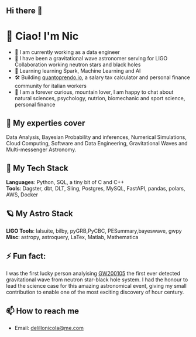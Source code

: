 ## Hi there 👋

# 👋 Ciao! I'm Nic
- 🔭 I am currently working as a data engineer
- 🚀 I have been a gravitational wave astronomer serving for LIGO Collaboration working neutron stars and black holes
- 🌱 Learning learning Spark, Machine Learning and AI 
- 🛠️ Building [quantoprendo.io](https://quantoprendo.io), a salary tax calculator and personal finance community for italian workers
- 🧠 I am a forever curious, mountain lover, I am happy to chat about natural sciences, psychology, nutrion, biomechanic and sport science, personal finance

## 🧠 My experties cover
Data Analysis, Bayesian Probability and inferences, Numerical Simulations, Cloud Computing, Software and Data Engineering, Gravitational Waves and Multi-messenger Astronomy.

## 🧰 My Tech Stack
**Languages**: Python, SQL, a tiny bit of C and C++ \
**Tools**: Dagster, dbt, DLT, Sling, Postgres, MySQL, FastAPI, pandas, polars, AWS, Docker

## 🪐 My Astro Stack
**LIGO Tools**: lalsuite, bilby, pyGRB,PyCBC, PESummary,bayeswave, gwpy
**Misc**: astropy, astroquery, LaTex, Matlab, Mathematica

## ⚡ Fun fact:
I was the first lucky person analyising [GW200105](https://arxiv.org/abs/2106.15163) the first ever detected gravitational wave from  neutron star-black hole system. I had the honour to lead the science case for this amazing astronomical event, giving my small contribution to enable one of the most exciting discovery of hour century.


## 📫 How to reach me
- Email: delillonicola@me.com

